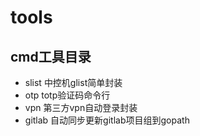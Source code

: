# tools

## cmd工具目录
- slist 中控机glist简单封装
- otp totp验证码命令行
- vpn 第三方vpn自动登录封装
- gitlab 自动同步更新gitlab项目组到gopath

